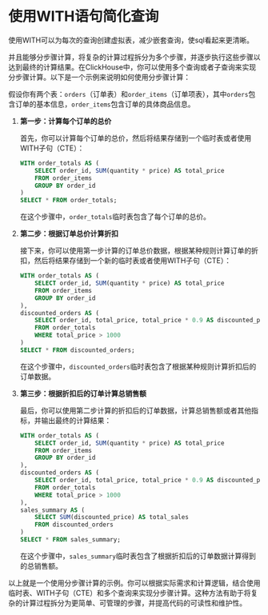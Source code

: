 # 使用WITH语句简化查询

使用WITH可以为每次的查询创建虚拟表，减少嵌套查询，使sql看起来更清晰。

并且能够分步骤计算，将复杂的计算过程拆分为多个步骤，并逐步执行这些步骤以达到最终的计算结果。在ClickHouse中，你可以使用多个查询或者子查询来实现分步骤计算。以下是一个示例来说明如何使用分步骤计算：

假设你有两个表：`orders`（订单表）和`order_items`（订单项表），其中`orders`包含订单的基本信息，`order_items`包含订单的具体商品信息。

1.  **第一步：计算每个订单的总价**

    首先，你可以计算每个订单的总价，然后将结果存储到一个临时表或者使用WITH子句（CTE）：

    ```sql
    WITH order_totals AS (
        SELECT order_id, SUM(quantity * price) AS total_price
        FROM order_items
        GROUP BY order_id
    )
    SELECT * FROM order_totals;
    ```

    在这个步骤中，`order_totals`临时表包含了每个订单的总价。
2.  **第二步：根据订单总价计算折扣**

    接下来，你可以使用第一步计算的订单总价数据，根据某种规则计算订单的折扣，然后将结果存储到一个新的临时表或者使用WITH子句（CTE）：

    ```sql
    WITH order_totals AS (
        SELECT order_id, SUM(quantity * price) AS total_price
        FROM order_items
        GROUP BY order_id
    ),
    discounted_orders AS (
        SELECT order_id, total_price, total_price * 0.9 AS discounted_price
        FROM order_totals
        WHERE total_price > 1000
    )
    SELECT * FROM discounted_orders;
    ```

    在这个步骤中，`discounted_orders`临时表包含了根据某种规则计算折扣后的订单数据。
3.  **第三步：根据折扣后的订单计算总销售额**

    最后，你可以使用第二步计算的折扣后的订单数据，计算总销售额或者其他指标，并输出最终的计算结果：

    ```sql
    WITH order_totals AS (
        SELECT order_id, SUM(quantity * price) AS total_price
        FROM order_items
        GROUP BY order_id
    ),
    discounted_orders AS (
        SELECT order_id, total_price, total_price * 0.9 AS discounted_price
        FROM order_totals
        WHERE total_price > 1000
    ),
    sales_summary AS (
        SELECT SUM(discounted_price) AS total_sales
        FROM discounted_orders
    )
    SELECT * FROM sales_summary;
    ```

    在这个步骤中，`sales_summary`临时表包含了根据折扣后的订单数据计算得到的总销售额。

以上就是一个使用分步骤计算的示例。你可以根据实际需求和计算逻辑，结合使用临时表、WITH子句（CTE）和多个查询来实现分步骤计算。这种方法有助于将复杂的计算过程拆分为更简单、可管理的步骤，并提高代码的可读性和维护性。
